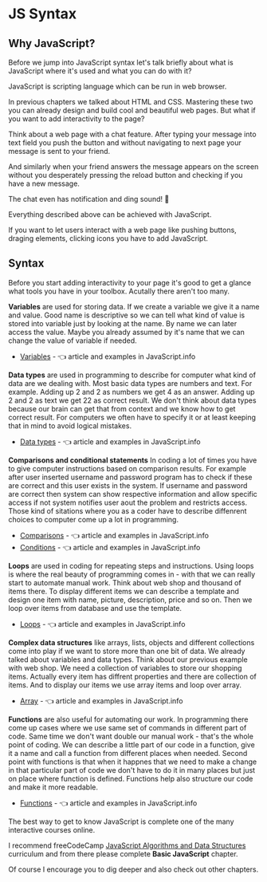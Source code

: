 # JS Syntax

## Why JavaScript?

Before we jump into JavaScript syntax let's talk briefly about what is JavaScript where it's used and what you can do with it?

JavaScript is scripting language which can be run in web browser.

In previous chapters we talked about HTML and CSS. Mastering these two you can already design and build cool and beautiful web pages. But what if you want to add interactivity to the page?

Think about a web page with a chat feature. After typing your message into text field you push the button and without navigating to next page your message is sent to your friend.

And similarly when your friend answers the message appears on the screen without you desperately pressing the reload button and checking if you have a new message.

The chat even has notification and ding sound! 🔔

Everything described above can be achieved with JavaScript.

<div class="important">

If you want to let users interact with a web page like pushing buttons, draging elements, clicking icons you have to add JavaScript.

</div>

## Syntax

Before you start adding interactivity to your page it's good to get a glance what tools you have in your toolbox. Acutally there aren't too many.

**Variables** are used for storing data. If we create a variable we give it a name and value. Good name is descriptive so we can tell what kind of value is stored into variable just by looking at the name.
By name we can later access the value.
Maybe you already assumed by it's name that we can change the value of variable if needed.     
- [Variables](https://javascript.info/variables) - 👈 article and examples in JavaScript.info 

**Data types** are used in programming to describe for computer what kind of data are we dealing with. Most basic data types are numbers and text. For example. Adding up 2 and 2 as numbers we get 4 as an answer. Adding up 2 and 2 as text we get 22 as correct result. We don't think about data types because our brain can get that from context and we know how to get correct result. For computers we often have to specify it or at least keeping that in mind to avoid logical mistakes.
- [Data types](https://javascript.info/types) - 👈 article and examples in JavaScript.info 

**Comparisons and conditional statements** In coding a lot of times you have to give computer instructions based on comparison results. For example after user inserted username and password program has to check if these are correct and this user exists in the system. If username and password are correct then system can show respective information and allow specific access if not system notifies user aout the problem and restricts access.
Those kind of sitations where you as a coder have to describe diffenrent choices to computer come up a lot in programming.
- [Comparisons](https://javascript.info/comparison) - 👈 article and examples in JavaScript.info 
- [Conditions](https://javascript.info/ifelse) - 👈 article and examples in JavaScript.info 

**Loops** are used in coding for repeating steps and instructions. Using loops is where the real beauty of programming comes in - with that we can really start to automate manual work.
Think about web shop and thousand of items there. To display different items we can describe a template and design one item with name, picture, description, price and so on. Then we loop over items from database and use the template. 
- [Loops](https://javascript.info/while-for) - 👈 article and examples in JavaScript.info 

**Complex data structures** like arrays, lists, objects and different collections come into play if we want to store more than one bit of data. We already talked about variables and data types. Think about our previous example with web shop. We need a collection of variables to store our shopping items.
Actually every item has diffrent properties and there are collection of items. And to display our items we use array items and loop over array.
- [Array](https) - 👈 article and examples in JavaScript.info 

**Functions** are also useful for automating our work. In programming there come up cases where we use same set of commands in different part of code. Same time we don't want double our manual work - that's the whole point of coding. We can describe a little part of our code in a function, give it a name and call a function from different places when needed.
Second point with functions is that when it happnes that we need to make a change in that particular part of code we don't have to do it in many places but just on place where function is defined.
Functions help also structure our code and make it more readable.
- [Functions](https) - 👈 article and examples in JavaScript.info 


The best way to get to know JavaScript is complete one of the many interactive courses online.

I recommend freeCodeCamp [JavaScript Algorithms and Data Structures](https://www.freecodecamp.org/learn/javascript-algorithms-and-data-structures/) curriculum and from there please complete **Basic JavaScript** chapter.

Of course I encourage you to dig deeper and also check out other chapters.